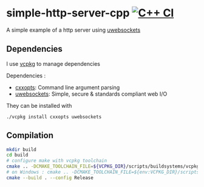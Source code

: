 # simple-http-server-cpp [![C++ CI](https://github.com/edmBernard/simple-http-server-cpp/workflows/C++%20CI/badge.svg?branch=master)](https://github.com/edmBernard/simple-http-server-cpp/actions)
A simple example of a http server using [uwebsockets](https://github.com/uNetworking/uWebSockets)

## Dependencies

I use [vcpkg](https://github.com/Microsoft/vcpkg) to manage dependencies

Dependencies :
- [cxxopts](https://github.com/jarro2783/cxxopts): Command line argument parsing
- [uwebsockets](https://github.com/uNetworking/uWebSockets): Simple, secure & standards compliant web I/O

They can be installed with
```
./vcpkg install cxxopts uwebsockets
```

## Compilation

```bash
mkdir build
cd build
# configure make with vcpkg toolchain
cmake .. -DCMAKE_TOOLCHAIN_FILE=${VCPKG_DIR}/scripts/buildsystems/vcpkg.cmake
# on Windows : cmake .. -DCMAKE_TOOLCHAIN_FILE=${env:VCPKG_DIR}/scripts/buildsystems/vcpkg.cmake
cmake --build . --config Release
```

